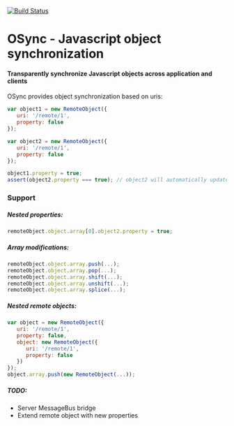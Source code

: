 [![Build Status](https://travis-ci.org/fiolkaf/osync.svg?branch=master)](https://travis-ci.org/fiolkaf/nsync)

# OSync - Javascript object synchronization

#### Transparently synchronize Javascript objects across application and clients

OSync provides object synchronization based on uris:

```javascript
var object1 = new RemoteObject({
   uri: '/remote/1',
   property: false
});

var object2 = new RemoteObject({
   uri: '/remote/1',
   property: false
});

object1.property = true;
assert(object2.property === true); // object2 will automatically update property
```


### Support

##### Nested properties:

```javascript
remoteObject.object.array[0].object2.property = true;
```

##### Array modifications:

```javascript
remoteObject.object.array.push(...);
remoteObject.object.array.pop(...);
remoteObject.object.array.shift(...);
remoteObject.object.array.unshift(...);
remoteObject.object.array.splice(...);
```

##### Nested remote objects:

```javascript
var object = new RemoteObject({
   uri: '/remote/1',
   property: false,
   object: new RemoteObject({
      uri: '/remote/1',
      property: false
   })
});
object.array.push(new RemoteObject(...));
```
##### TODO:

* Server MessageBus bridge
* Extend remote object with new properties
